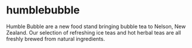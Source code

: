 # humblebubble
Humble Bubble are a new food stand bringing bubble tea to Nelson, New Zealand. Our selection of refreshing ice teas and hot herbal teas are all freshly brewed from natural ingredients.
